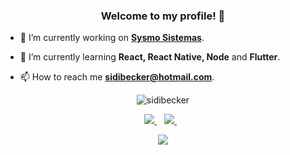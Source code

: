<h3 align="center">Welcome to my profile! 👋</h3>


- 🔭 I’m currently working on **[Sysmo Sistemas](https://github.com/Sysmo-Sistemas)**.

- 🌱 I’m currently learning **React, React Native, Node** and **Flutter**.

- 📫 How to reach me **sidibecker@hotmail.com**.


<p align="center">
  <img
    align="center"
    src="https://github-readme-stats.vercel.app/api?username=sidibecker&show_icons=true"
    alt="sidibecker"
  />
</p>

<p align="center">
  <a href="https://www.linkedin.com/in/sidibecker/">
    <img
      src="https://img.shields.io/badge/linkedin-%230077B5.svg?&style=for-the-badge&logo=linkedin&logoColor=white"
    /> </a
  >&nbsp;&nbsp;
  <a href="https://instagram.com/sidibecker">
    <img
      src="https://img.shields.io/badge/instagram-%23E4405F.svg?&style=for-the-badge&logo=instagram&logoColor=white"
    /> </a
  >&nbsp;&nbsp;
</p>

<p align="center">
  <img
    src="https://img.shields.io/badge/Terer%C3%AAs%20Consumidos-8.649-green"
  />
</p>
